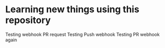 # Learning new things using this repository
Testing webhook PR request
Testing Push webhook
Testing PR webhook again
